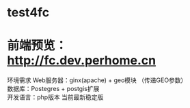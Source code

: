 test4fc
===================================  
前端预览：   
http://fc.dev.perhome.cn
===================================  
环境需求
Web服务器：ginx(apache) + geo模块  （传递GEO参数）  
数据库：Postegres + postgis扩展  
开发语言：php版本 当前最新稳定版  


